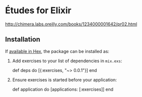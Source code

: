 # Études for Elixir

http://chimera.labs.oreilly.com/books/1234000001642/pr02.html

## Installation

If [available in Hex](https://hex.pm/docs/publish), the package can be installed as:

  1. Add exercises to your list of dependencies in `mix.exs`:

        def deps do
          [{:exercises, "~> 0.0.1"}]
        end

  2. Ensure exercises is started before your application:

        def application do
          [applications: [:exercises]]
        end

